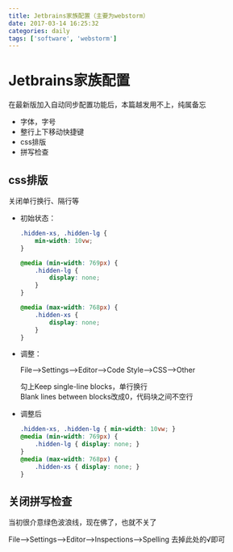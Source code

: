 ```yaml
---
title: Jetbrains家族配置（主要为webstorm）
date: 2017-03-14 16:25:32
categories: daily
tags: ['software', 'webstorm']
---
```

# Jetbrains家族配置

在最新版加入自动同步配置功能后，本篇越发用不上，纯属备忘

* 字体，字号
* 整行上下移动快捷键
* css排版
* 拼写检查

<!-- more -->

## css排版

关闭单行换行、隔行等

* 初始状态：

    ```css
    .hidden-xs, .hidden-lg {
        min-width: 10vw;
    }

    @media (min-width: 769px) {
        .hidden-lg {
            display: none;
        }
    }

    @media (max-width: 768px) {
        .hidden-xs {
            display: none;
        }
    }
    ```

* 调整：

    File-->Settings-->Editor-->Code Style-->CSS-->Other
    
    勾上Keep single-line blocks，单行换行  
    Blank lines between blocks改成0，代码块之间不空行

* 调整后

    ```css
    .hidden-xs, .hidden-lg { min-width: 10vw; }
    @media (min-width: 769px) {
        .hidden-lg { display: none; }
    }
    @media (max-width: 768px) {
        .hidden-xs { display: none; }
    }
    ```

## 关闭拼写检查

当初很介意绿色波浪线，现在佛了，也就不关了

File-->Settings-->Editor-->Inspections-->Spelling 去掉此处的√即可
